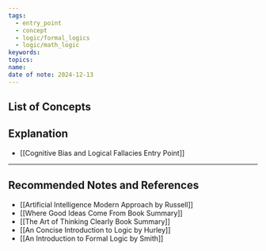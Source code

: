 ```yaml
---
tags:
  - entry_point
  - concept
  - logic/formal_logics
  - logic/math_logic
keywords: 
topics: 
name: 
date of note: 2024-12-13
---
```


## List of Concepts









## Explanation



- [[Cognitive Bias and Logical Fallacies Entry Point]]



-----------
##  Recommended Notes and References


- [[Artificial Intelligence Modern Approach by Russell]]
- [[Where Good Ideas Come From Book Summary]]
- [[The Art of Thinking Clearly Book Summary]]
- [[An Concise Introduction to Logic by Hurley]]
- [[An Introduction to Formal Logic by Smith]]